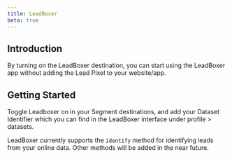 ```yaml
---
title: LeadBoxer
beta: true
---
```


## Introduction

By turning on the LeadBoxer destination, you can start using the LeadBoxer app without adding the Lead Pixel to your website/app.

## Getting Started

Toggle Leadboxer on in your Segment destinations, and add your Dataset Identifier which you can find in the LeadBoxer interface under profile > datasets.

LeadBoxer currently supports the `identify` method for identifying leads from your online data. Other methods will be added in the near future.

